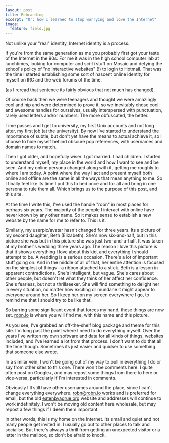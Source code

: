 ```yaml
---
layout: post
title: Rebranding
excerpt: "Or: how I learned to stop worrying and love the Internet"
image:
  feature: field.jpg
---
```


Not unlike your "real" identity, Internet identity is a process.

If you're from the same generation as me you probably first got your taste of the Internet in the 90s. For me it was in the high school computer lab at lunchtimes, looking for computer and sci-fi stuff on Mosaic and defying the school's policy of "no interactive websites" (!) to login to Hotmail. That was the time I started establishing some sort of nascent online identity for myself on IRC and the web forums of the time.

(as I reread that sentence its fairly obvious that not much has changed).

Of course back then we were teenagers and thought we were amazingly cool and hip and were determined to prove it, so we inevitably chose cool and awesome handles for ourselves, usually interspersed with punctuation, rarely used letters and/or numbers. The more obfuscated, the better.

Time passes and I get to university, my first Unix accounts and not long after, my first job (at the university). By now I've started to understand the importance of subtle, but don't yet have the means to actual achieve it, so I choose to hide myself behind obscure pop references, with usernames and domain names to match.

Then I got older, and hopefully wiser. I got married. I had children. I started to understand myself, my place in the world and how I want to see and be seen. And my online persona changed along with it, getting me roughly to where I am today. A point where the way I act and present myself both online and offline are the same in all the ways that mean anything to me. So I finally feel like its time I put this to bed once and for all and bring in one persona to rule them all. Which brings us to the purpose of this post, and this site.

At the time I write this, I've used the handle "robn" in most places for perhaps six years. The majority of the people I interact with online have never known by any other name. So it makes sense to establish a new website by the name for me to refer to. This is it.

Similarly, my userpic/avatar hasn't changed for three years. Its a picture of my second daughter, Beth (Elizabeth). She's now six-and-half, but in this picture she was but  in this picture she was just two-and-a-half. It was taken at my brother's wedding three years ago. The reason I love this picture is that it shows everything I love about this kid, and everything I should attempt to be. A wedding is a serious occasion. There's a lot of important stuff going on. And in the middle of all of that, her entire attention is focused on the simplest of things - a ribbon attached to a stick. Beth is a lesson in apparent contradictions. She's intelligent, but vague. She's cares about other people, but doesn't let what they think of her affect her confidence. She's fearless, but not a thrillseeker. She will find something to delight her in every situation, no matter how exciting or mundane it might appear to everyone around her. So I keep her on my screen everywhere I go, to remind me that I should try to be like that.

So barring some significant event that forces my hand, these things are now set. [robn.io](http://robn.io/) is where you will find me, with this name and this picture.

As you see, I've grabbed an off-the-shelf blog package and theme for this site. I'm long past the point where I need to do everything myself. Over the years I've written my own software and data for all kinds of things, websites included,  and I've learned a lot from that process. I don't want to do that all the time though. Sometimes its just easier and quicker to use something that someone else wrote.

In a similar vein, I won't be going out of my way to pull in everything I do or say from other sites to this one. There won't be comments here. I quite often post on Google+, and may repost some things from there to here or vice-versa, particularly if I'm interested in comments.

Obviously I'll still have other usernames around the place, since I can't change everything everywhere. [robn@robn.io](mailto:robn@robn.io) works and is preferred for email, but the old [eatenbyagrue.org](http://eatenbyagrue.org/) website and addresses will continue to work indefinitely. I won't be moving old content here wholesale, but may repost a few things if I deem them important.

In other words, this is my home on the Internet. Its small and quiet and not many people get invited in. I usually go out to other places to talk and socialise. But there's always a thrill from getting an unexpected visitor or a letter in the mailbox, so don't be afraid to knock.
